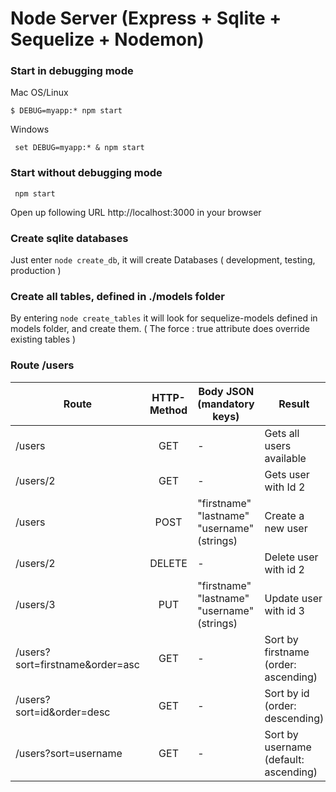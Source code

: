 
# Node Server (Express + Sqlite + Sequelize + Nodemon)



<h3>Start in debugging mode</h3>

  Mac OS/Linux 

  ``` $ DEBUG=myapp:* npm start ```

  Windows 

  ``` set DEBUG=myapp:* & npm start``` 


<h3>Start without debugging mode</h3>

  ``` npm start``` 


Open up following URL http://localhost:3000 in your browser


<h3> Create sqlite databases </h3>

Just enter ```node create_db```, it will create Databases ( development, testing, production )

<h3> Create all tables, defined in ./models folder </h3>

By entering ```node create_tables``` it will look for sequelize-models defined in models folder, and create them. 
( The force : true attribute does override existing tables ) 

<h3> Route /users </h3>

| Route        | HTTP-Method | Body JSON (mandatory keys) | Result |
| ------------- |:-------------:| -----| ------------- |
| /users      | GET | - |Gets all users available |
| /users/2      | GET | -  |  Gets user with Id 2   |
| /users |      POST      | "firstname" "lastname" "username" (strings) | Create a new user
| /users/2 |      DELETE      |  -  | Delete user with id 2
| /users/3 |      PUT      |   "firstname" "lastname" "username" (strings)  | Update user with id 3
| /users?sort=firstname&order=asc |      GET      |  -  | Sort by firstname (order: ascending) 
| /users?sort=id&order=desc |      GET      |  -  | Sort by id (order: descending) 
| /users?sort=username |      GET      |  -  | Sort by username (default: ascending) 

